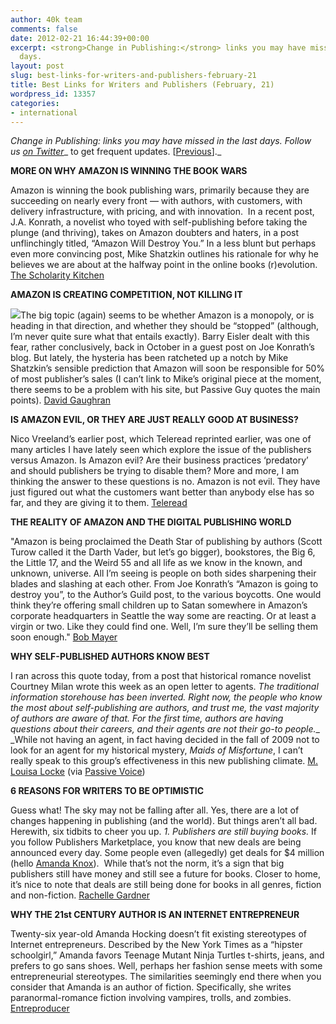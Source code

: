 ```yaml
---
author: 40k team
comments: false
date: 2012-02-21 16:44:39+00:00
excerpt: <strong>Change in Publishing:</strong> links you may have missed in the last
  days.
layout: post
slug: best-links-for-writers-and-publishers-february-21
title: Best Links for Writers and Publishers (February, 21)
wordpress_id: 13357
categories:
- international
---
```


_Change in Publishing: links you may have missed in the last days.
Follow us [on Twitter](http://www.twitter.com/40kbooks)__ to get frequent updates. [[Previous](http://www.40kbooks.com/?p=13318)]._

**MORE ON WHY AMAZON IS WINNING THE BOOK WARS**

Amazon is winning the book publishing wars, primarily because they are succeeding on nearly every front — with authors, with customers, with delivery infrastructure, with pricing, and with innovation.  In a recent post, J.A. Konrath, a novelist who toyed with self-publishing before taking the plunge (and thriving), takes on Amazon doubters and haters, in a post unflinchingly titled, “Amazon Will Destroy You.” In a less blunt but perhaps even more convincing post, Mike Shatzkin outlines his rationale for why he believes we are about at the halfway point in the online books (r)evolution.
[The Scholarity Kitchen](http://scholarlykitchen.sspnet.org/2012/02/20/more-on-why-amazon-is-winning-the-book-wars/)

**AMAZON IS CREATING COMPETITION, NOT KILLING IT**

![](http://www.40kbooks.com/wp-content/uploads/amz.jpg)The big topic (again) seems to be whether Amazon is a monopoly, or is heading in that direction, and whether they should be “stopped” (although, I’m never quite sure what that entails exactly).
Barry Eisler dealt with this fear, rather conclusively, back in October in a guest post on Joe Konrath’s blog.
But lately, the hysteria has been ratcheted up a notch by Mike Shatzkin’s sensible prediction that Amazon will soon be responsible for 50% of most publisher’s sales (I can’t link to Mike’s original piece at the moment, there seems to be a problem with his site, but Passive Guy quotes the main points).
[David Gaughran](http://davidgaughran.wordpress.com/2012/02/17/1786/)

**IS AMAZON EVIL, OR THEY ARE JUST REALLY GOOD AT BUSINESS?**

Nico Vreeland’s earlier post, which Teleread reprinted earlier, was one of many articles I have lately seen which explore the issue of the publishers versus Amazon. Is Amazon evil? Are their business practices ‘predatory’ and should publishers be trying to disable them? More and more, I am thinking the answer to these questions is no. Amazon is not evil. They have just figured out what the customers want better than anybody else has so far, and they are giving it to them.
[Teleread](http://www.teleread.com/paul-biba/is-amazon-evil-or-are-they-just-really-good-at-business/)

**THE REALITY OF AMAZON AND THE DIGITAL PUBLISHING WORLD**

"Amazon is being proclaimed the Death Star of publishing by authors (Scott Turow called it the Darth Vader, but let’s go bigger), bookstores, the Big 6, the Little 17, and the Weird 55 and all life as we know in the known, and unknown, universe. All I’m seeing is people on both sides sharpening their blades and slashing at each other. From Joe Konrath’s “Amazon is going to destroy you”, to the Author’s Guild post, to the various boycotts. One would think they’re offering small children up to Satan somewhere in Amazon’s corporate headquarters in Seattle the way some are reacting. Or at least a virgin or two. Like they could find one. Well, I’m sure they’ll be selling them soon enough."
[Bob Mayer](http://writeitforward.wordpress.com/2012/02/21/the-reality-of-amazon-and-the-digital-publishing-world/)

**WHY SELF-PUBLISHED AUTHORS KNOW BEST**

I ran across this quote today, from a post that historical romance novelist Courtney Milan wrote this week as an open letter to agents.
_The traditional information storehouse has been inverted. Right now, the people who know the most about self-publishing are authors, and trust me, the vast majority of authors are aware of that. For the first time, authors are having questions about their careers, and their agents are not their go-to people.__
_While not having an agent, in fact having decided in the fall of 2009 not to look for an agent for my historical mystery, _Maids of Misfortune_, I can’t really speak to this group’s effectiveness in this new publishing climate.
[M. Louisa Locke](http://mlouisalocke.com/2011/08/01/why-self-published-authors-know-best/) (via [Passive Voice](http://www.thepassivevoice.com/02/2012/why-self-published-authors-know-best/?utm_source=feedburner&utm_medium=feed&utm_campaign=Feed%3A+ThePassiveVoice+%28The+Passive+Voice%29))

**6 REASONS FOR WRITERS TO BE OPTIMISTIC**

Guess what! The sky may not be falling after all. Yes, there are a lot of changes happening in publishing (and the world).
But things aren’t all bad. Herewith, six tidbits to cheer you up.
_1. Publishers are still buying books._ If you follow Publishers Marketplace, you know that new deals are being announced every day. Some people even (allegedly) get deals for $4 million (hello [Amanda Knox](http://www.mediabistro.com/galleycat/amanda-knox-inks-harpercollins-book-deal_b47170)).  While that’s not the norm, it’s a sign that big publishers still have money and still see a future for books. Closer to home, it’s nice to note that deals are still being done for books in all genres, fiction and non-fiction.
[Rachelle Gardner](http://www.rachellegardner.com/2012/02/6-reasons-for-writers-to-be-optimistic/)

**WHY THE 21st CENTURY AUTHOR IS AN INTERNET ENTREPRENEUR**

Twenty-six year-old Amanda Hocking doesn’t fit existing stereotypes of Internet entrepreneurs.
Described by the New York Times as a “hipster schoolgirl,” Amanda favors Teenage Mutant Ninja Turtles t-shirts, jeans, and prefers to go sans shoes.
Well, perhaps her fashion sense meets with some entrepreneurial stereotypes.
The similarities seemingly end there when you consider that Amanda is an author of fiction. Specifically, she writes paranormal-romance fiction involving vampires, trolls, and zombies.
[Entreproducer](http://entreproducer.com/author-entrepreneur/)
